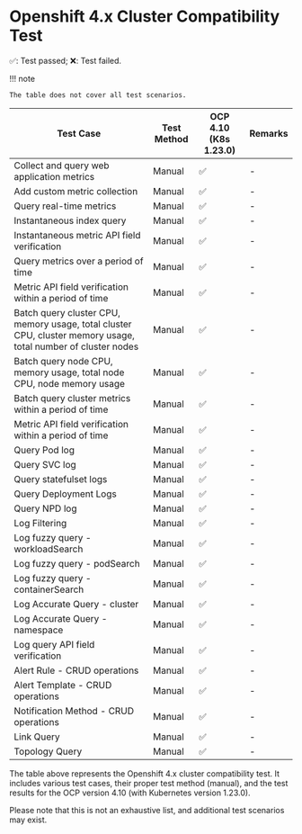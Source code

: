 # Openshift 4.x Cluster Compatibility Test

✅: Test passed; ❌: Test failed.

!!! note

    The table does not cover all test scenarios.

| Test Case                                                                                                     | Test Method | OCP 4.10 (K8s 1.23.0) | Remarks |
| ------------------------------------------------------------------------------------------------------------- | ----------- | --------------------- | ------- |
| Collect and query web application metrics                                                                     | Manual      | ✅                    | -       |
| Add custom metric collection                                                                                  | Manual      | ✅                    | -       |
| Query real-time metrics                                                                                       | Manual      | ✅                    | -       |
| Instantaneous index query                                                                                     | Manual      | ✅                    | -       |
| Instantaneous metric API field verification                                                                   | Manual      | ✅                    | -       |
| Query metrics over a period of time                                                                           | Manual      | ✅                    | -       |
| Metric API field verification within a period of time                                                         | Manual      | ✅                    | -       |
| Batch query cluster CPU, memory usage, total cluster CPU, cluster memory usage, total number of cluster nodes | Manual      | ✅                    | -       |
| Batch query node CPU, memory usage, total node CPU, node memory usage                                         | Manual      | ✅                    | -       |
| Batch query cluster metrics within a period of time                                                           | Manual      | ✅                    | -       |
| Metric API field verification within a period of time                                                         | Manual      | ✅                    | -       |
| Query Pod log                                                                                                 | Manual      | ✅                    | -       |
| Query SVC log                                                                                                 | Manual      | ✅                    | -       |
| Query statefulset logs                                                                                        | Manual      | ✅                    | -       |
| Query Deployment Logs                                                                                         | Manual      | ✅                    | -       |
| Query NPD log                                                                                                 | Manual      | ✅                    | -       |
| Log Filtering                                                                                                 | Manual      | ✅                    | -       |
| Log fuzzy query - workloadSearch                                                                              | Manual      | ✅                    | -       |
| Log fuzzy query - podSearch                                                                                   | Manual      | ✅                    | -       |
| Log fuzzy query - containerSearch                                                                             | Manual      | ✅                    | -       |
| Log Accurate Query - cluster                                                                                  | Manual      | ✅                    | -       |
| Log Accurate Query - namespace                                                                                | Manual      | ✅                    | -       |
| Log query API field verification                                                                              | Manual      | ✅                    | -       |
| Alert Rule - CRUD operations                                                                                  | Manual      | ✅                    | -       |
| Alert Template - CRUD operations                                                                              | Manual      | ✅                    | -       |
| Notification Method - CRUD operations                                                                         | Manual      | ✅                    | -       |
| Link Query                                                                                                    | Manual      | ✅                    | -       |
| Topology Query                                                                                                | Manual      | ✅                    | -       |

The table above represents the Openshift 4.x cluster compatibility test. It includes various test cases, their proper test method (manual), and the test results for the OCP version 4.10 (with Kubernetes version 1.23.0).

Please note that this is not an exhaustive list, and additional test scenarios may exist.
